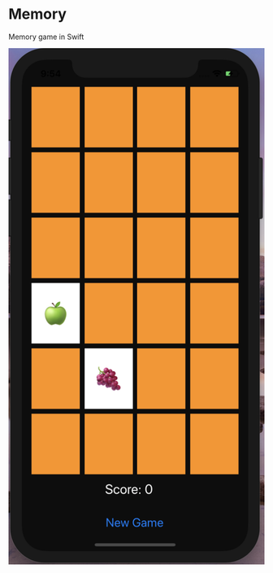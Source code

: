 # Memory
Memory game in Swift

![alt text](https://github.com/PatrickKalkman/Memory/blob/master/Screenshot.png)
